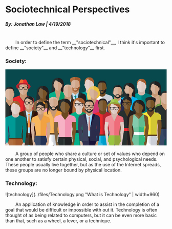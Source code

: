 # Sociotechnical Perspectives
##### By: Jonathan Law | 4/19/2018
<br>
&nbsp;&nbsp;&nbsp;&nbsp;&nbsp;&nbsp;&nbsp;&nbsp;In order to define the term __"sociotechnical"__, I think it's important to define __"society"__ and __"technology"__ first.

### Society:

![society](../files/Society.jpg "What is a Society?")

&nbsp;&nbsp;&nbsp;&nbsp;&nbsp;&nbsp;&nbsp;&nbsp;A group of people who share a culture or set of values who depend on one another to satisfy certain physical, social, and psychological needs. These people usually live together, but as the use of the Internet spreads, these groups are no longer bound by physical location.

### Technology:

![technology](../files/Technology.png "What is Technology" | width=960)

&nbsp;&nbsp;&nbsp;&nbsp;&nbsp;&nbsp;&nbsp;&nbsp;An application of knowledge in order to assist in the completion of a goal that would be difficult or impossible with out it. Technology is often thought of as being related to computers, but it can be even more basic than that, such as a wheel, a lever, or a technique.
